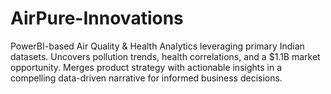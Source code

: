 # AirPure-Innovations
PowerBI-based Air Quality &amp; Health Analytics leveraging primary Indian datasets. Uncovers pollution trends, health correlations, and a $1.1B market opportunity. Merges product strategy with actionable insights in a compelling data-driven narrative for informed business decisions.
